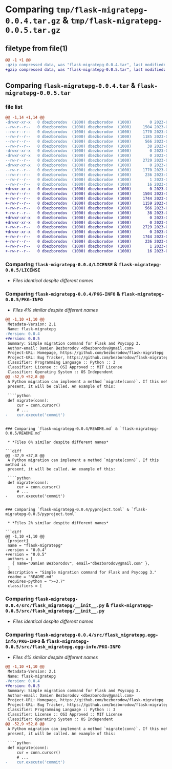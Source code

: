 # Comparing `tmp/flask-migratepg-0.0.4.tar.gz` & `tmp/flask-migratepg-0.0.5.tar.gz`

## filetype from file(1)

```diff
@@ -1 +1 @@
-gzip compressed data, was "flask-migratepg-0.0.4.tar", last modified: Mon Jun 26 10:02:53 2023, max compression
+gzip compressed data, was "flask-migratepg-0.0.5.tar", last modified: Mon Jun 26 10:07:01 2023, max compression
```

## Comparing `flask-migratepg-0.0.4.tar` & `flask-migratepg-0.0.5.tar`

### file list

```diff
@@ -1,14 +1,14 @@
-drwxr-xr-x   0 dbezborodov  (1000) dbezborodov  (1000)        0 2023-06-26 10:02:53.594885 flask-migratepg-0.0.4/
--rw-r--r--   0 dbezborodov  (1000) dbezborodov  (1000)     1504 2023-06-25 16:34:54.000000 flask-migratepg-0.0.4/LICENSE
--rw-r--r--   0 dbezborodov  (1000) dbezborodov  (1000)     1770 2023-06-26 10:02:53.594885 flask-migratepg-0.0.4/PKG-INFO
--rw-r--r--   0 dbezborodov  (1000) dbezborodov  (1000)     1185 2023-06-26 10:01:41.000000 flask-migratepg-0.0.4/README.md
--rw-r--r--   0 dbezborodov  (1000) dbezborodov  (1000)      566 2023-06-26 09:59:36.000000 flask-migratepg-0.0.4/pyproject.toml
--rw-r--r--   0 dbezborodov  (1000) dbezborodov  (1000)       38 2023-06-26 10:02:53.594885 flask-migratepg-0.0.4/setup.cfg
-drwxr-xr-x   0 dbezborodov  (1000) dbezborodov  (1000)        0 2023-06-26 10:02:53.592885 flask-migratepg-0.0.4/src/
-drwxr-xr-x   0 dbezborodov  (1000) dbezborodov  (1000)        0 2023-06-26 10:02:53.593885 flask-migratepg-0.0.4/src/flask_migratepg/
--rw-r--r--   0 dbezborodov  (1000) dbezborodov  (1000)     2729 2023-06-26 09:59:36.000000 flask-migratepg-0.0.4/src/flask_migratepg/__init__.py
-drwxr-xr-x   0 dbezborodov  (1000) dbezborodov  (1000)        0 2023-06-26 10:02:53.594885 flask-migratepg-0.0.4/src/flask_migratepg.egg-info/
--rw-r--r--   0 dbezborodov  (1000) dbezborodov  (1000)     1770 2023-06-26 10:02:53.000000 flask-migratepg-0.0.4/src/flask_migratepg.egg-info/PKG-INFO
--rw-r--r--   0 dbezborodov  (1000) dbezborodov  (1000)      236 2023-06-26 10:02:53.000000 flask-migratepg-0.0.4/src/flask_migratepg.egg-info/SOURCES.txt
--rw-r--r--   0 dbezborodov  (1000) dbezborodov  (1000)        1 2023-06-26 10:02:53.000000 flask-migratepg-0.0.4/src/flask_migratepg.egg-info/dependency_links.txt
--rw-r--r--   0 dbezborodov  (1000) dbezborodov  (1000)       16 2023-06-26 10:02:53.000000 flask-migratepg-0.0.4/src/flask_migratepg.egg-info/top_level.txt
+drwxr-xr-x   0 dbezborodov  (1000) dbezborodov  (1000)        0 2023-06-26 10:07:01.358400 flask-migratepg-0.0.5/
+-rw-r--r--   0 dbezborodov  (1000) dbezborodov  (1000)     1504 2023-06-25 16:34:54.000000 flask-migratepg-0.0.5/LICENSE
+-rw-r--r--   0 dbezborodov  (1000) dbezborodov  (1000)     1744 2023-06-26 10:07:01.358400 flask-migratepg-0.0.5/PKG-INFO
+-rw-r--r--   0 dbezborodov  (1000) dbezborodov  (1000)     1159 2023-06-26 10:05:55.000000 flask-migratepg-0.0.5/README.md
+-rw-r--r--   0 dbezborodov  (1000) dbezborodov  (1000)      566 2023-06-26 10:06:48.000000 flask-migratepg-0.0.5/pyproject.toml
+-rw-r--r--   0 dbezborodov  (1000) dbezborodov  (1000)       38 2023-06-26 10:07:01.358400 flask-migratepg-0.0.5/setup.cfg
+drwxr-xr-x   0 dbezborodov  (1000) dbezborodov  (1000)        0 2023-06-26 10:07:01.357400 flask-migratepg-0.0.5/src/
+drwxr-xr-x   0 dbezborodov  (1000) dbezborodov  (1000)        0 2023-06-26 10:07:01.357400 flask-migratepg-0.0.5/src/flask_migratepg/
+-rw-r--r--   0 dbezborodov  (1000) dbezborodov  (1000)     2729 2023-06-26 09:59:36.000000 flask-migratepg-0.0.5/src/flask_migratepg/__init__.py
+drwxr-xr-x   0 dbezborodov  (1000) dbezborodov  (1000)        0 2023-06-26 10:07:01.358400 flask-migratepg-0.0.5/src/flask_migratepg.egg-info/
+-rw-r--r--   0 dbezborodov  (1000) dbezborodov  (1000)     1744 2023-06-26 10:07:01.000000 flask-migratepg-0.0.5/src/flask_migratepg.egg-info/PKG-INFO
+-rw-r--r--   0 dbezborodov  (1000) dbezborodov  (1000)      236 2023-06-26 10:07:01.000000 flask-migratepg-0.0.5/src/flask_migratepg.egg-info/SOURCES.txt
+-rw-r--r--   0 dbezborodov  (1000) dbezborodov  (1000)        1 2023-06-26 10:07:01.000000 flask-migratepg-0.0.5/src/flask_migratepg.egg-info/dependency_links.txt
+-rw-r--r--   0 dbezborodov  (1000) dbezborodov  (1000)       16 2023-06-26 10:07:01.000000 flask-migratepg-0.0.5/src/flask_migratepg.egg-info/top_level.txt
```

### Comparing `flask-migratepg-0.0.4/LICENSE` & `flask-migratepg-0.0.5/LICENSE`

 * *Files identical despite different names*

### Comparing `flask-migratepg-0.0.4/PKG-INFO` & `flask-migratepg-0.0.5/PKG-INFO`

 * *Files 4% similar despite different names*

```diff
@@ -1,10 +1,10 @@
 Metadata-Version: 2.1
 Name: flask-migratepg
-Version: 0.0.4
+Version: 0.0.5
 Summary: Simple migration command for Flask and Psycopg 3.
 Author-email: Damien Bezborodov <dbezborodov@gmail.com>
 Project-URL: Homepage, https://github.com/bezborodow/flask-migratepg
 Project-URL: Bug Tracker, https://github.com/bezborodow/flask-migratepg/issues
 Classifier: Programming Language :: Python :: 3
 Classifier: License :: OSI Approved :: MIT License
 Classifier: Operating System :: OS Independent
@@ -52,9 +52,8 @@
 A Python migration can implement a method `migrate(conn)`. If this method is
 present, it will be called. An example of this:
 
 ````python
 def migrate(conn):
     cur = conn.cursor()
     # ...
-    cur.execute('commit')
 ````
```

### Comparing `flask-migratepg-0.0.4/README.md` & `flask-migratepg-0.0.5/README.md`

 * *Files 6% similar despite different names*

```diff
@@ -37,9 +37,8 @@
 A Python migration can implement a method `migrate(conn)`. If this method is
 present, it will be called. An example of this:
 
 ````python
 def migrate(conn):
     cur = conn.cursor()
     # ...
-    cur.execute('commit')
 ````
```

### Comparing `flask-migratepg-0.0.4/pyproject.toml` & `flask-migratepg-0.0.5/pyproject.toml`

 * *Files 2% similar despite different names*

```diff
@@ -1,10 +1,10 @@
 [project]
 name = "flask-migratepg"
-version = "0.0.4"
+version = "0.0.5"
 authors = [
   { name="Damien Bezborodov", email="dbezborodov@gmail.com" },
 ]
 description = "Simple migration command for Flask and Psycopg 3."
 readme = "README.md"
 requires-python = ">=3.7"
 classifiers = [
```

### Comparing `flask-migratepg-0.0.4/src/flask_migratepg/__init__.py` & `flask-migratepg-0.0.5/src/flask_migratepg/__init__.py`

 * *Files identical despite different names*

### Comparing `flask-migratepg-0.0.4/src/flask_migratepg.egg-info/PKG-INFO` & `flask-migratepg-0.0.5/src/flask_migratepg.egg-info/PKG-INFO`

 * *Files 4% similar despite different names*

```diff
@@ -1,10 +1,10 @@
 Metadata-Version: 2.1
 Name: flask-migratepg
-Version: 0.0.4
+Version: 0.0.5
 Summary: Simple migration command for Flask and Psycopg 3.
 Author-email: Damien Bezborodov <dbezborodov@gmail.com>
 Project-URL: Homepage, https://github.com/bezborodow/flask-migratepg
 Project-URL: Bug Tracker, https://github.com/bezborodow/flask-migratepg/issues
 Classifier: Programming Language :: Python :: 3
 Classifier: License :: OSI Approved :: MIT License
 Classifier: Operating System :: OS Independent
@@ -52,9 +52,8 @@
 A Python migration can implement a method `migrate(conn)`. If this method is
 present, it will be called. An example of this:
 
 ````python
 def migrate(conn):
     cur = conn.cursor()
     # ...
-    cur.execute('commit')
 ````
```

